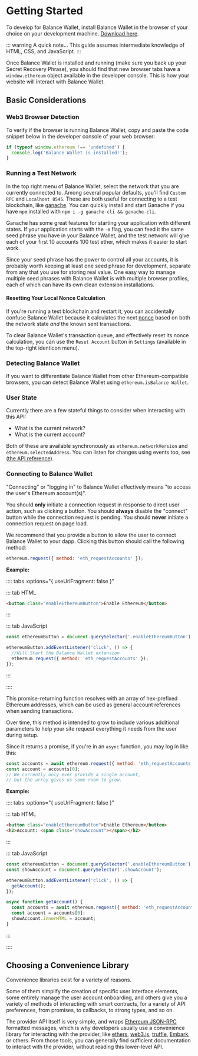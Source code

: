 # Getting Started

To develop for Balance Wallet, install Balance Wallet in the browser of your choice on your development machine. [Download here]().

::: warning A quick note...
This guide assumes intermediate knowledge of HTML, CSS, and JavaScript.
:::

Once Balance Wallet is installed and running (make sure you back up your Secret Recovery Phrase), you should find that new browser tabs have a `window.ethereum` object available in the developer console.
This is how your website will interact with Balance Wallet.



## Basic Considerations

### Web3 Browser Detection

To verify if the browser is running Balance Wallet, copy and paste the code snippet below in the developer console of your web browser:

```javascript
if (typeof window.ethereum !== 'undefined') {
  console.log('Balance Wallet is installed!');
}
```


### Running a Test Network

In the top right menu of Balance Wallet, select the network that you are currently connected to. Among several popular defaults, you'll find `Custom RPC` and `Localhost 8545`. These are both useful for connecting to a test blockchain, like [ganache](https://www.trufflesuite.com/ganache). You can quickly install and start Ganache if you have `npm` installed with `npm i -g ganache-cli && ganache-cli`.

Ganache has some great features for starting your application with different states. If your application starts with the `-m` flag, you can feed it the same seed phrase you have in your Balance Wallet, and the test network will give each of your first 10 accounts 100 test ether, which makes it easier to start work.

Since your seed phrase has the power to control all your accounts, it is probably worth keeping at least one seed phrase for development, separate from any that you use for storing real value. One easy way to manage multiple seed phrases with Balance Wallet is with multiple browser profiles, each of which can have its own clean extension installations.

#### Resetting Your Local Nonce Calculation

If you're running a test blockchain and restart it, you can accidentally confuse Balance Wallet because it calculates the next [nonce](./sending-transactions.html#nonce-ignored)
based on both the network state _and_ the known sent transactions.

To clear Balance Wallet's transaction queue, and effectively reset its nonce calculation, you can use the `Reset Account` button in `Settings` (available in the top-right identicon menu).

### Detecting Balance Wallet

If you want to differentiate Balance Wallet from other Ethereum-compatible browsers, you can detect Balance Wallet using `ethereum.isBalance Wallet`.

### User State

Currently there are a few stateful things to consider when interacting with this API:

- What is the current network?
- What is the current account?

Both of these are available synchronously as `ethereum.networkVersion` and `ethereum.selectedAddress`.
You can listen for changes using events too, see ([the API reference](./ethereum-provider.html)).

### Connecting to Balance Wallet

"Connecting" or "logging in" to Balance Wallet effectively means "to access the user's Ethereum account(s)".

You should **only** initiate a connection request in response to direct user action, such as clicking a button.
You should **always** disable the "connect" button while the connection request is pending.
You should **never** initiate a connection request on page load.

We recommend that you provide a button to allow the user to connect Balance Wallet to your dapp.
Clicking this button should call the following method:

```javascript
ethereum.request({ method: 'eth_requestAccounts' });
```

**Example:**

<EthConnectButton />

:::: tabs :options="{ useUrlFragment: false }"

::: tab HTML

```html
<button class="enableEthereumButton">Enable Ethereum</button>
```

:::

::: tab JavaScript

```javascript
const ethereumButton = document.querySelector('.enableEthereumButton');

ethereumButton.addEventListener('click', () => {
  //Will Start the Balance Wallet extension
  ethereum.request({ method: 'eth_requestAccounts' });
});
```

:::

::::

This promise-returning function resolves with an array of hex-prefixed Ethereum addresses, which can be used as general account references when sending transactions.

Over time, this method is intended to grow to include various additional parameters to help your site request everything it needs from the user during setup.

Since it returns a promise, if you're in an `async` function, you may log in like this:

```javascript
const accounts = await ethereum.request({ method: 'eth_requestAccounts' });
const account = accounts[0];
// We currently only ever provide a single account,
// but the array gives us some room to grow.
```

**Example:**

<EthAsyncConnectButton />

:::: tabs :options="{ useUrlFragment: false }"

::: tab HTML

```html
<button class="enableEthereumButton">Enable Ethereum</button>
<h2>Account: <span class="showAccount"></span></h2>
```

:::

::: tab JavaScript

```javascript
const ethereumButton = document.querySelector('.enableEthereumButton');
const showAccount = document.querySelector('.showAccount');

ethereumButton.addEventListener('click', () => {
  getAccount();
});

async function getAccount() {
  const accounts = await ethereum.request({ method: 'eth_requestAccounts' });
  const account = accounts[0];
  showAccount.innerHTML = account;
}
```

:::

::::

## Choosing a Convenience Library

Convenience libraries exist for a variety of reasons.

Some of them simplify the creation of specific user interface elements, some entirely manage the user account onboarding, and others give you a variety of methods of interacting with smart contracts, for a variety of API preferences, from promises, to callbacks, to strong types, and so on.

The provider API itself is very simple, and wraps
[Ethereum JSON-RPC](https://eth.wiki/json-rpc/API#json-rpc-methods)
formatted messages, which is why developers usually use a convenience library for interacting
with the provider, like [ethers](https://www.npmjs.com/package/ethers), [web3.js](https://www.npmjs.com/package/web3),
[truffle](https://www.trufflesuite.com/), [Embark](https://framework.embarklabs.io/), or others. From those tools,
you can generally find sufficient documentation to interact with the provider, without reading this lower-level API.
